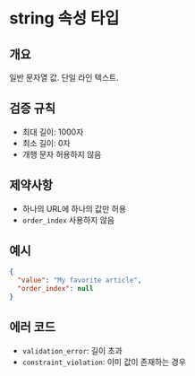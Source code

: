 # string 속성 타입

## 개요
일반 문자열 값. 단일 라인 텍스트.

## 검증 규칙
- 최대 길이: 1000자
- 최소 길이: 0자
- 개행 문자 허용하지 않음

## 제약사항
- 하나의 URL에 하나의 값만 허용
- `order_index` 사용하지 않음

## 예시
```json
{
  "value": "My favorite article",
  "order_index": null
}
```

## 에러 코드
- `validation_error`: 길이 초과
- `constraint_violation`: 이미 값이 존재하는 경우